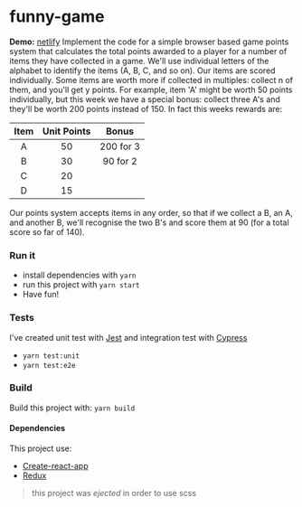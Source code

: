 # funny-game

**Demo:** [netlify](https://reverent-feynman-05e4a9.netlify.com/)
Implement the code for a simple browser based game points system that calculates the total
points awarded to a player for a number of items they have collected in a game.
We'll use individual letters of the alphabet to identify the items (A, B, C, and so on). Our items
are scored individually. Some items are worth more if collected in multiples: collect n of them,
and you'll get y points. For example, item 'A' might be worth 50 points individually, but this
week we have a special bonus: collect three A's and they'll be worth 200 points instead of 150. In fact this weeks rewards are:

| Item    | Unit Points | Bonus     |
| :-----: |:-----------:| :--------:|
| A       | 50          | 200 for 3 |
| B       | 30          | 90 for 2  |
| C       | 20          |           |
| D       |15           |           |

Our points system accepts items in any order, so that if we collect a B, an A, and another B,
we'll recognise the two B's and score them at 90 (for a total score so far of 140).

### Run it
- install dependencies with `yarn`
- run this project with `yarn start`
- Have fun!

### Tests
I've created unit test with [Jest](https://jestjs.io/) and integration test with [Cypress](https://www.cypress.io/)
- `yarn test:unit`
- `yarn test:e2e`

### Build
Build this project with: `yarn build`

#### Dependencies
This project use:
- [Create-react-app](https://github.com/facebook/create-react-app)
- [Redux](https://redux.js.org/)

> this project was _ejected_ in order to use scss 

